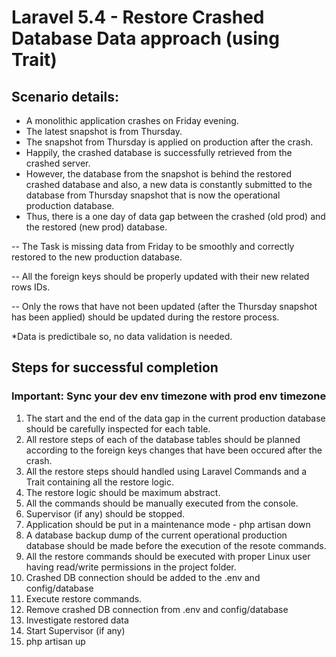 # Laravel 5.4 - Restore Crashed Database Data approach (using Trait)

## Scenario details: ##

- A monolithic application crashes on Friday evening.
- The latest snapshot is from Thursday.
- The snapshot from Thursday is applied on production after the crash.
- Happily, the crashed database is successfully retrieved from the crashed server.
- However, the database from the snapshot is behind the restored crashed database and also, a new data is constantly submitted to the database from Thursday snapshot that is now the operational production database.
- Thus, there is a one day of data gap between the crashed (old prod) and the restored (new prod) database.

-- The Task is missing data from Friday to be smoothly and correctly restored to the new production database.

-- All the foreign keys should be properly updated with their new related rows IDs.

-- Only the rows that have not been updated (after the Thursday snapshot has been applied) should be updated during the restore process.

*Data is predictibale so, no data validation is needed.

## Steps for successful completion ##

### Important: Sync your dev env timezone with prod env timezone

1. The start and the end of the data gap in the current production database should be carefully inspected for each table.
2. All restore steps of each of the database tables should be planned according to the foreign keys changes that have been occured after the crash.
3. All the restore steps should handled using Laravel Commands and a Trait containing all the restore logic.
4. The restore logic should be maximum abstract.
5. All the commands should be manually executed from the console.
6. Supervisor (if any) should be stopped.
7. Application should be put in a maintenance mode - php artisan down
8. A database backup dump of the current operational production database should be made before the execution of the resote commands.
9. All the restore commands should be executed with proper Linux user having read/write permissions in the project folder.
10. Crashed DB connection should be added to the .env and config/database
11. Execute restore commands.
12. Remove crashed DB connection from .env and config/database
13. Investigate restored data
14. Start Supervisor (if any)
15. php artisan up

